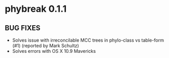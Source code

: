 # phybreak 0.1.1

## BUG FIXES

* Solves issue with irreconcilable MCC trees in phylo-class vs table-form (#1) (reported by Mark Schultz)  
* Solves errors with OS X 10.9 Mavericks

